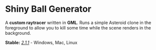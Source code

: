 # Shiny Ball Generator
A **custom raytracer** written in **GML**. Runs a simple Asteroid clone in the foreground to allow you to kill some time while the scene renders in the background.

**Stable:** *[2.1.1](https://github.com/mstop4/FMODGMS/releases/tag/0.6.1-b)* - Windows, Mac, Linux  
